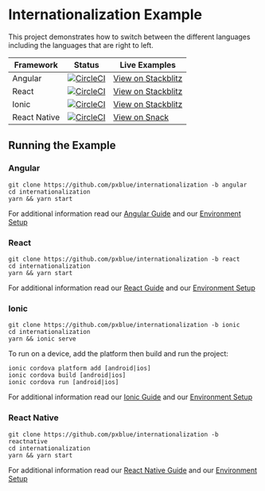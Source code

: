 # Internationalization Example
This project demonstrates how to switch between the different languages including the languages that are right to left.

| Framework           | Status       | Live Examples  |
| ---------------- |--------------|------------------|
| Angular | [![CircleCI](https://circleci.com/gh/pxblue/internationalization/tree/angular.svg?style=shield)](https://circleci.com/gh/pxblue/internationalization/tree/angular) | [View on Stackblitz](https://stackblitz.com/edit/pxblue-internationalization-angular)
| React | [![CircleCI](https://circleci.com/gh/pxblue/internationalization/tree/react.svg?style=shield)](https://circleci.com/gh/pxblue/internationalization/tree/react) | [View on Stackblitz](https://stackblitz.com/edit/pxblue-internationalization-react)
| Ionic | [![CircleCI](https://circleci.com/gh/pxblue/internationalization/tree/ionic.svg?style=shield)](https://circleci.com/gh/pxblue/internationalization/tree/ionic) | [View on Stackblitz](https://stackblitz.com/edit/pxblue-internationalization-ionic)
| React Native | [![CircleCI](https://circleci.com/gh/pxblue/internationalization/tree/reactnative.svg?style=shield)](https://circleci.com/gh/pxblue/internationalization/tree/reactnative) | [View on Snack](https://snack.expo.io/@px-blue/internationalization-reactnative)

## Running the Example
### Angular
```
git clone https://github.com/pxblue/internationalization -b angular
cd internationalization
yarn && yarn start
```
For additional information read our [Angular Guide](https://pxblue.github.io/development/frameworks-web/angular) and our [Environment Setup](https://pxblue.github.io/development/environment)

### React
```
git clone https://github.com/pxblue/internationalization -b react
cd internationalization
yarn && yarn start
```
For additional information read our [React Guide](https://pxblue.github.io/development/frameworks-web/react) and our [Environment Setup](https://pxblue.github.io/development/environment)

### Ionic
```
git clone https://github.com/pxblue/internationalization -b ionic
cd internationalization
yarn && ionic serve
```
To run on a device, add the platform then build and run the project:
```
ionic cordova platform add [android|ios]
ionic cordova build [android|ios]
ionic cordova run [android|ios]
```
For additional information read our [Ionic Guide](https://pxblue.github.io/development/frameworks-mobile/ionic) and our [Environment Setup](https://pxblue.github.io/development/environment)

### React Native

```
git clone https://github.com/pxblue/internationalization -b reactnative
cd internationalization
yarn && yarn start
```
For additional information read our [React Native Guide](https://pxblue.github.io/development/frameworks-mobile/react-native) and our [Environment Setup](https://pxblue.github.io/development/environment)
